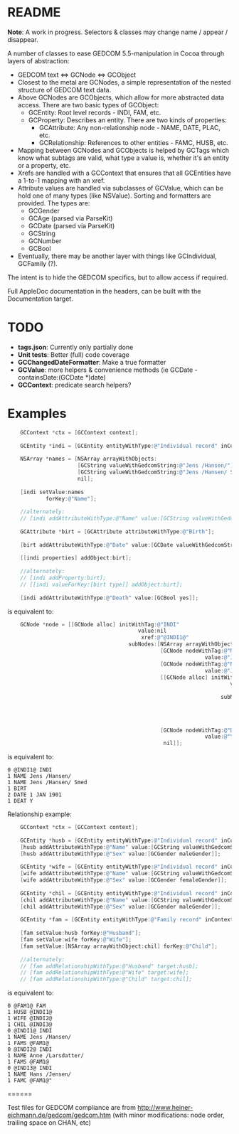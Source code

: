# README #

**Note**: A work in progress. Selectors & classes may change name / appear / disappear.

A number of classes to ease GEDCOM 5.5-manipulation in Cocoa through layers of abstraction:

* GEDCOM text <=> GCNode <=> GCObject
* Closest to the metal are GCNodes, a simple representation of the nested structure of GEDCOM text data.
* Above GCNodes are GCObjects, which allow for more abstracted data access. There are two basic types of GCObject:
    - GCEntity: Root level records - INDI, FAM, etc.
    - GCProperty: Describes an entity. There are two kinds of properties:
        * GCAttribute: Any non-relationship node - NAME, DATE, PLAC, etc.
        * GCRelationship: References to other entities - FAMC, HUSB, etc.
* Mapping between GCNodes and GCObjects is helped by GCTags which know what subtags are valid, what type a value is, whether it's an entity or a property, etc.
* Xrefs are handled with a GCContext that ensures that all GCEntities have a 1-to-1 mapping with an xref.
* Attribute values are handled via subclasses of GCValue, which can be hold one of many types (like NSValue). Sorting and formatters are provided. The types are:
    - GCGender
    - GCAge (parsed via ParseKit)
    - GCDate (parsed via ParseKit)
    - GCString
    - GCNumber
    - GCBool
* Eventually, there may be another layer with things like GCIndividual, GCFamily (?).

The intent is to hide the GEDCOM specifics, but to allow access if required.

Full AppleDoc documentation in the headers, can be built with the Documentation target.

# TODO #

* **tags.json**: Currently only partially done
* **Unit tests**: Better (full) code coverage
* **GCChangedDateFormatter**: Make a true formatter
* **GCValue**: more helpers & convenience methods (ie GCDate -containsDate:(GCDate *)date)
* **GCContext**: predicate search helpers?

# Examples #

``` objective-c
	GCContext *ctx = [GCContext context];
	
    GCEntity *indi = [GCEntity entityWithType:@"Individual record" inContext:ctx];
    
    NSArray *names = [NSArray arrayWithObjects:
                      [GCString valueWithGedcomString:@"Jens /Hansen/"], 
                      [GCString valueWithGedcomString:@"Jens /Hansen/ Smed"], 
                      nil];
    
    [indi setValue:names 
            forKey:@"Name"];
	
    //alternately:
    // [indi addAttributeWithType:@"Name" value:[GCString valueWithGedcomString:@"Jens /Hansen/"]];
    
	GCAttribute *birt = [GCAttribute attributeWithType:@"Birth"];
    
	[birt addAttributeWithType:@"Date" value:[GCDate valueWithGedcomString:@"1 JAN 1901"]];
    
    [[indi properties] addObject:birt];
    
    //alternately:
    // [indi addProperty:birt];
    // [[indi valueForKey:[birt type]] addObject:birt];
    
    [indi addAttributeWithType:@"Death" value:[GCBool yes]];
```

is equivalent to:

``` objective-c
    GCNode *node = [[GCNode alloc] initWithTag:@"INDI" 
                                         value:nil
                                          xref:@"@INDI1@"
                                      subNodes:[NSArray arrayWithObjects:
                                                [GCNode nodeWithTag:@"NAME" 
                                                              value:@"Jens /Hansen/ Smed"],
                                                [GCNode nodeWithTag:@"NAME" 
                                                              value:@"Jens /Hansen/"],
                                                [[GCNode alloc] initWithTag:@"BIRT" 
                                                                      value:nil
                                                                       xref:nil
                                                                   subNodes:[NSArray arrayWithObjects:
                                                                             [GCNode nodeWithTag:@"DATE"
                                                                                           value:@"1 JAN 1901"],
                                                                              nil]
                                                                             ],
                                                [GCNode nodeWithTag:@"DEAT" 
                                                              value:@"Y"],
                                                 nil]];
```

is equivalent to:

```
0 @INDI1@ INDI
1 NAME Jens /Hansen/
1 NAME Jens /Hansen/ Smed
1 BIRT
2 DATE 1 JAN 1901
1 DEAT Y
```

Relationship example:

```objective-c
	GCContext *ctx = [GCContext context];
	
	GCEntity *husb = [GCEntity entityWithType:@"Individual record" inContext:ctx];
	[husb addAttributeWithType:@"Name" value:[GCString valueWithGedcomString:@"Jens /Hansen/"]];
	[husb addAttributeWithType:@"Sex" value:[GCGender maleGender]];
	
	GCEntity *wife = [GCEntity entityWithType:@"Individual record" inContext:ctx];
	[wife addAttributeWithType:@"Name" value:[GCString valueWithGedcomString:@"Anne /Larsdatter/"]];
	[wife addAttributeWithType:@"Sex" value:[GCGender femaleGender]];
	
	GCEntity *chil = [GCEntity entityWithType:@"Individual record" inContext:ctx];
	[chil addAttributeWithType:@"Name" value:[GCString valueWithGedcomString:@"Hans /Jensen/"]];
	[chil addAttributeWithType:@"Sex" value:[GCGender maleGender]];
	
    GCEntity *fam = [GCEntity entityWithType:@"Family record" inContext:ctx];
    
    [fam setValue:husb forKey:@"Husband"];
    [fam setValue:wife forKey:@"Wife"];
    [fam setValue:[NSArray arrayWithObject:chil] forKey:@"Child"];
    
    //alternately:
	// [fam addRelationshipWithType:@"Husband" target:husb];
	// [fam addRelationshipWithType:@"Wife" target:wife];
	// [fam addRelationshipWithType:@"Child" target:chil];
```

is equivalent to:

```
0 @FAM1@ FAM
1 HUSB @INDI1@
1 WIFE @INDI2@
1 CHIL @INDI3@
0 @INDI1@ INDI
1 NAME Jens /Hansen/
1 FAMS @FAM1@
0 @INDI2@ INDI
1 NAME Anne /Larsdatter/
1 FAMS @FAM1@
0 @INDI3@ INDI
1 NAME Hans /Jensen/
1 FAMC @FAM1@"
```

======

Test files for GEDCOM compliance are from http://www.heiner-eichmann.de/gedcom/gedcom.htm (with minor modifications: node order, trailing space on CHAN, etc)
